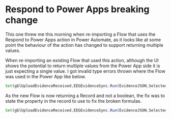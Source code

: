 # Respond to Power Apps breaking change

This one threw me this morning when re-importing a Flow that uses the Respond to Power Apps action in Power Automate, as it looks like at some point the behaviour of the action has changed to support returning multiple values.

When re-importing an existing Flow that used this action, although the UI shows the potential to return multiple values from the Power App side it is just expecting a single value. I got invalid type errors thrown where the Flow was used in the Power App like below.

```js
Set(gblUploadEvidenceReceived,EEGEvidenceSync.Run(EvidenceJSON,SelectedRemitLabel))
```

As the new Flow is now returning a Record and not a boolean, the fix was to state the property in the record to use to fix the broken formulas.

```js
Set(gblUploadEvidenceReceived,EEGEvidenceSync.Run(EvidenceJSON,SelectedRemitLabel).evidenceuploadreceived)
```